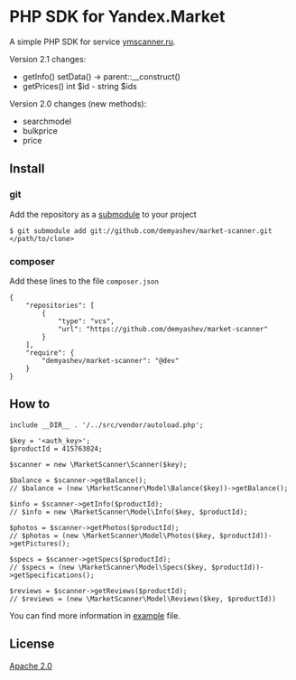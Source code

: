 # PHP SDK for Yandex.Market

A simple PHP SDK for service [ymscanner.ru](https://ymscanner.ru). 

Version 2.1 changes:
- getInfo() setData() -> parent::__construct()
- getPrices() int $id - string $ids

Version 2.0 changes (new methods):
- searchmodel
- bulkprice
- price

## Install

### git
Add the repository as a [submodule](https://git-scm.com/book/en/v2/Git-Tools-Submodules) to your project
```
$ git submodule add git://github.com/demyashev/market-scanner.git </path/to/clone>
```

### composer
Add these lines to the file `composer.json`

```
{
    "repositories": [
        {
            "type": "vcs",
            "url": "https://github.com/demyashev/market-scanner"
        }
    ],
    "require": {
        "demyashev/market-scanner": "@dev"
    }
}
```

## How to
```
include __DIR__ . '/../src/vendor/autoload.php';

$key = '<auth_key>';
$productId = 415763024;

$scanner = new \MarketScanner\Scanner($key);

$balance = $scanner->getBalance();
// $balance = (new \MarketScanner\Model\Balance($key))->getBalance();

$info = $scanner->getInfo($productId);
// $info = new \MarketScanner\Model\Info($key, $productId);

$photos = $scanner->getPhotos($productId);
// $photos = (new \MarketScanner\Model\Photos($key, $productId))->getPictures();

$specs = $scanner->getSpecs($productId);
// $specs = (new \MarketScanner\Model\Specs($key, $productId))->getSpecifications();

$reviews = $scanner->getReviews($productId);
// $reviews = (new \MarketScanner\Model\Reviews($key, $productId))
```

You can find more information in [example](/docs/example.php) file.

## License
[Apache 2.0](https://www.apache.org/licenses/LICENSE-2.0)